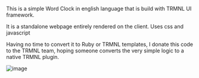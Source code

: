 This is a simple Word Clock in english language that is build with TRMNL UI framework.

It is a standalone webpage entirely rendered on the client. Uses css and javascript

Having no time to convert it to Ruby or TRMNL templates, I donate this code to the TRMNL team, hoping someone
converts the very simple logic to a native TRMNL plugin.

![image](https://github.com/user-attachments/assets/4ad8a1a3-0fec-4e30-bf66-c640080d62ba)


